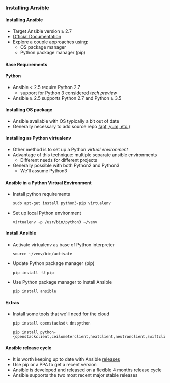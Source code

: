 ### Installing Ansible


#### Installing Ansible

* Target Ansible version &ge; 2.7
* [Official Documentation](http://docs.ansible.com/ansible/latest/intro_installation.html)
* Explore a couple approaches using:
  * OS package manager
  * Python package manager (pip)


#### Base Requirements
#### Python

* Ansible &lt; 2.5 require Python 2.7
   * support for Python 3 considered *tech preview*
* Ansible &ge; 2.5 supports Python 2.7 and Python &ge; 3.5


#### Installing OS package

 <asciinema-player autoplay="0"  loop="loop" font-size="medium" speed="1" theme="solarized-light" src="lib/apt-cache-policy-ansible.json" cols="200" rows="10"></asciinema-player>
* Ansible available with OS typically a bit out of date
* Generally necessary to add source repo [(apt, yum, etc.)](https://docs.ansible.com/ansible/latest/installation_guide/intro_installation.html)


#### Installing as Python virtualenv
* Other method is to set up a Python *virtual environment*
* Advantage of this technique: multiple separate ansible environments
  * Different needs for different projects
* Generally possible with both Python2 and Python3
  * We'll assume Python3


#### Ansible in a Python Virtual Environment
* Install python requirements
   ```
   sudo apt-get install python3-pip virtualenv
   ```
  <!-- .element: style="font-size:11pt;"  -->
* Set up local Python environment
   ```
   virtualenv -p /usr/bin/python3 ~/venv
   ```


#### Install Ansible
* <!-- .element: class="fragment" data-fragment-index="0" -->Activate virtualenv as base of Python interpreter
   ```
   source ~/venv/bin/activate
   ```
* <!-- .element: class="fragment" data-fragment-index="1" -->Update Python package manager (pip)
   ```
   pip install -U pip
   ```
* <!-- .element: class="fragment" data-fragment-index="2" -->Use Python package manager to install Ansible
   ```
   pip install ansible
   ```


#### Extras
* Install some tools that we'll need for the cloud
   ```
   pip install openstacksdk dnspython
   ```
   ```
   pip install python-{openstackclient,ceilometerclient,heatclient,neutronclient,swiftclient,octaviaclient,magnumclient}
   ```



#### Ansible release cycle

* It is worth keeping up to date with Ansible [releases](https://docs.ansible.com/ansible/latest/release_and_maintenance.html)
* Use pip or a PPA to get a recent version
* Ansible is developed and released on a flexible 4 months release cycle
* Ansible supports the two most recent major stable releases
